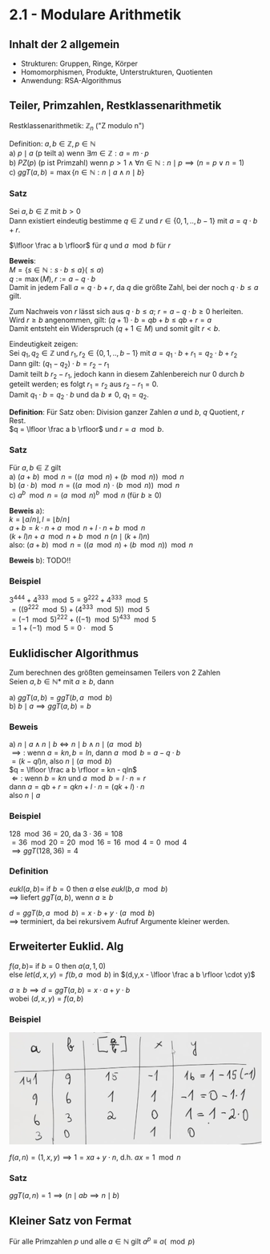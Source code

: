 # 2.1 - Modulare Arithmetik
## Inhalt der 2 allgemein
- Strukturen: Gruppen, Ringe, Körper
- Homomorphismen, Produkte, Unterstrukturen, Quotienten
- Anwendung: RSA-Algorithmus

## Teiler, Primzahlen, Restklassenarithmetik
Restklassenarithmetik: $\mathbb{Z}_n$ ("Z modulo n")

Definition: $a, b \in \mathbb{Z}, p \in \mathbb{N}$  
a) $p \mid a$ (p teilt a) wenn $\exists m \in \mathbb{Z} : a = m \cdot p$  
b) $PZ(p)$ (p ist Primzahl) wenn
   $p > 1 \land \forall n \in \mathbb{N}: n \mid p \implies (n = p \lor n = 1)$  
c) $ggT(a,b) = \max \{ n \in \mathbb{N} : n \mid a \land n \mid b \}$

### Satz  
Sei $a, b \in \mathbb{Z}$ mit $b > 0$  
Dann existiert eindeutig bestimme $q \in \mathbb{Z}$ und
$r \in \{ 0, 1, .., b - 1 \}$ mit $a = q \cdot b + r$.

$\lfloor \frac a b \rfloor$ für $q$ und $a \mod b$ für $r$

**Beweis**:  
$M = \{ s \in \mathbb{N} : s \cdot b \le a \} (\le a)$  
$q := \max(M), r := a - q \cdot b$  
Damit in jedem Fall $a = q \cdot b + r$, da $q$ die größte Zahl, bei der noch
$q \cdot b \le a$ gilt.

Zum Nachweis von $r$ lässt sich aus
$q \cdot b \le a$; $r = a - q \cdot b \ge 0$ herleiten.   
Wird $r \ge b$ angenommen, gilt: $(q + 1) \cdot b = qb + b \le qb + r = a$  
Damit entsteht ein Widerspruch ($q + 1 \in M$) und somit gilt $r < b$.

Eindeutigkeit zeigen:  
Sei $q_1,q_2 \in \mathbb{Z}$ und $r_1,r_2 \in \{0,1,..,b-1\}$ mit
$a = q_1 \cdot b + r_1 = q_2 \cdot b + r_2$  
Dann gilt: $(q_1 - q_2) \cdot b = r_2 - r_1$  
Damit teilt $b$ $r_2 - r_1$, jedoch kann in diesem Zahlenbereich nur 0 durch
$b$ geteilt werden; es folgt $r_1 = r_2$ aus $r_2 - r_1 = 0$.  
Damit $q_1 \cdot b = q_2 \cdot b$ und da $b \not= 0$, $q_1 = q_2$.

**Definition**: Für Satz oben: Division ganzer Zahlen $a$ und $b$,
$q$ Quotient, $r$ Rest.  
$q = \lfloor \frac a b \rfloor$ und $r = a \mod b$. 

### Satz
Für $a, b \in \mathbb{Z}$ gilt  
a) $(a + b) \mod n = ((a \mod n) + (b \mod n)) \mod n$  
b) $(a \cdot b) \mod n = ((a \mod n) \cdot (b \mod n)) \mod n$  
c) $a^b \mod n = (a \mod n)^b \mod n$  (für $b \ge 0$)

**Beweis** a):  
$k = \lfloor a / n \rfloor, l = \lfloor b / n \rfloor$  
$a + b = k \cdot n + a \mod n + l \cdot n + b \mod n$  
$(k + l) n + a \mod n + b \mod n$ ($n \mid (k + l) n$)  
also: $(a + b) \mod n = ((a \mod n) + (b \mod n)) \mod n$

**Beweis** b): TODO!!  

### Beispiel
$3^{444} + 4^{333} \mod 5 = 9^{222} + 4^{333} \mod 5$  
$= ((9^{222} \mod 5) + (4^{333} \mod 5)) \mod 5$  
$= (-1 \mod 5)^{222} + ((-1) \mod 5)^{433} \mod 5$  
$= 1 + (-1) \mod 5 = 0 \cdot \mod 5$  


## Euklidischer Algorithmus
Zum berechnen des größten gemeinsamen Teilers von 2 Zahlen  
Seien $a, b \in \mathbb{N}*$ mit $a \ge b$, dann

a) $ggT(a, b) = ggT(b, a \mod b)$  
b) $b \mid a \implies ggT(a, b) = b$

### Beweis
a) $n \mid a \land n \mid b \iff n \mid b \land n \mid (a \mod b)$  
$\implies:$ wenn $a = kn, b = ln$, dann $a \mod b = a - q \cdot b$  
$= (k - ql)n$, also $n \mid (a \mod b)$  
$q = \lfloor \frac a b \rfloor = kn - qln$  
$\Longleftarrow:$ wenn $b = kn$ und $a \mod b = l \cdot n = r$  
dann $a = qb + r = qkn + l \cdot n = (qk + l) \cdot n$  
also $n \mid a$

### Beispiel
$128 \mod 36 = 20$, da $3 \cdot 36 = 108$  
$= 36 \mod 20 = 20 \mod 16 = 16 \mod 4 = 0 \mod 4$  
$\implies ggT(128, 36) = 4$

### Definition
$eukl(a, b) =$ if $b = 0$ then $a$ else $eukl(b, a \mod b)$  
$\implies$ liefert $ggT(a, b)$, wenn $a \ge b$

$d = ggT(b, a \mod b) = x \cdot b + y \cdot (a \mod b)$  
$\implies$ terminiert, da bei rekursivem Aufruf Argumente kleiner werden.


## Erweiterter Euklid. Alg
$f(a, b) =$ if $b = 0$ then $a(a,1,0)$  
else $let(d,x,y) = f(b, a \mod b)$ in
$(d,y,x - \lfloor \frac a b \rfloor \cdot y)$

$a \ge b \implies d = ggT(a, b) = x \cdot a + y \cdot b$  
wobei $(d,x,y) = f(a,b)$

### Beispiel
![](./2.1/examples.jpg)

$f(a, n) = (1, x, y) \implies 1 = xa + y \cdot n$, d.h. $ax = 1 \mod n$

### Satz
$ggT(a, n) = 1 \implies (n \mid ab \implies n \mid b)$


## Kleiner Satz von Fermat
Für alle Primzahlen $p$ und alle $a \in \mathbb{N}$ gilt $a^p ≡ a (\mod p)$
